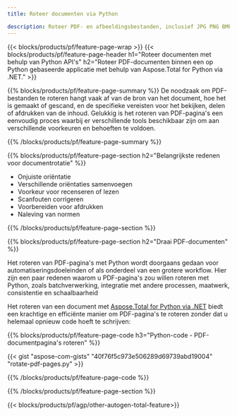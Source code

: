 ```yaml
---
title: Roteer documenten via Python 

description: Roteer PDF- en afbeeldingsbestanden, inclusief JPG PNG BMP GIF TIFF SVG via uw Python-applicatie.
---
```


{{< blocks/products/pf/feature-page-wrap >}}
{{< blocks/products/pf/feature-page-header h1="Roteer documenten met behulp van Python API's" h2="Roteer PDF-documenten binnen een op Python gebaseerde applicatie met behulp van Aspose.Total for Python via .NET." >}}

{{% blocks/products/pf/feature-page-summary %}}
De noodzaak om PDF-bestanden te roteren hangt vaak af van de bron van het document, hoe het is gemaakt of gescand, en de specifieke vereisten voor het bekijken, delen of afdrukken van de inhoud. Gelukkig is het roteren van PDF-pagina's een eenvoudig proces waarbij er verschillende tools beschikbaar zijn om aan verschillende voorkeuren en behoeften te voldoen. 

{{% /blocks/products/pf/feature-page-summary  %}}

{{% blocks/products/pf/feature-page-section  h2="Belangrijkste redenen voor documentrotatie" %}}

- Onjuiste oriëntatie 
- Verschillende oriëntaties samenvoegen 
- Voorkeur voor recenseren of lezen 
- Scanfouten corrigeren 
- Voorbereiden voor afdrukken
- Naleving van normen 

{{% /blocks/products/pf/feature-page-section %}}

{{% blocks/products/pf/feature-page-section  h2="Draai PDF-documenten" %}}

Het roteren van PDF-pagina's met Python wordt doorgaans gedaan voor automatiseringsdoeleinden of als onderdeel van een grotere workflow. Hier zijn een paar redenen waarom u PDF-pagina's zou willen roteren met Python, zoals batchverwerking, integratie met andere processen, maatwerk, consistentie en schaalbaarheid  <br />

Het roteren van een document met [Aspose.Total for Python via .NET](https://products.aspose.com/total/python-net/) biedt een krachtige en efficiënte manier om PDF-pagina's te roteren zonder dat u helemaal opnieuw code hoeft te schrijven:

{{% blocks/products/pf/feature-page-code h3="Python-code - PDF-documentpagina's roteren" %}}

{{< gist "aspose-com-gists" "40f76f5c973e506289d69739abd19004" "rotate-pdf-pages.py" >}}

{{% /blocks/products/pf/feature-page-code  %}}

{{% /blocks/products/pf/feature-page-section %}}

{{< blocks/products/pf/agp/other-autogen-total-feature>}}